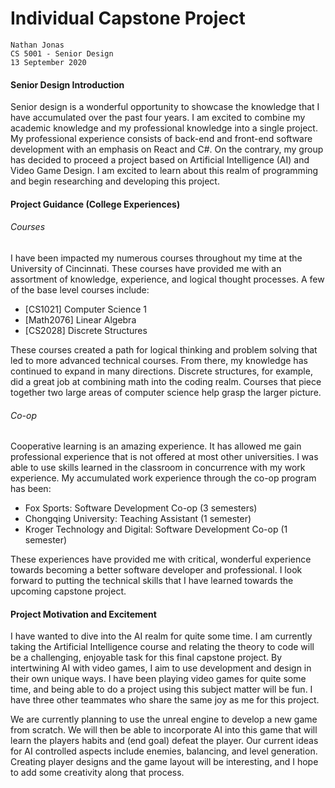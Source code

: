 # Individual Capstone Project

``` Nathan Jonas
Nathan Jonas
CS 5001 - Senior Design
13 September 2020
```

#### Senior Design Introduction

Senior design is a wonderful opportunity to showcase the knowledge that I have accumulated over the past four years. I am excited to combine my academic knowledge and my professional knowledge into a single project. My professional experience consists of back-end and front-end software development with an emphasis on React and C#. On the contrary, my group has decided to proceed a project based on Artificial Intelligence (AI) and Video Game Design. I am excited to learn about this realm of programming and begin researching and developing this project. 

#### Project Guidance (College Experiences)

###### Courses 

I have been impacted my numerous courses throughout my time at the University of Cincinnati. These courses have provided me with an assortment of knowledge, experience, and logical thought processes. A few of the base level courses include: 

* [CS1021] Computer Science 1
* [Math2076] Linear Algebra
* [CS2028] Discrete Structures

These courses created a path for logical thinking and problem solving that led to more advanced technical courses. From there, my knowledge has continued to expand in many directions. Discrete structures, for example, did a great job at combining math into the coding realm. Courses that piece together two large areas of computer science help grasp the larger picture. 

###### Co-op

Cooperative learning is an amazing experience. It has allowed me gain professional experience that is not offered at most other universities. I was able to use skills learned in the classroom in concurrence with my work experience. My accumulated work experience through the co-op program has been:

* Fox Sports: Software Development Co-op (3 semesters)
* Chongqing University: Teaching Assistant (1 semester)
* Kroger Technology and Digital: Software Development Co-op (1 semester)

These experiences have provided me with critical, wonderful experience towards becoming a better software developer and professional. I look forward to putting the technical skills that I have learned towards the upcoming capstone project. 

#### Project Motivation and Excitement

I have wanted to dive into the AI realm for quite some time. I am currently taking the Artificial Intelligence course and relating the theory to code will be a challenging, enjoyable task for this final capstone project. By intertwining AI with video games, I aim to use development and design in their own unique ways. I have been playing video games for quite some time, and being able to do a project using this subject matter will be fun. I have three other teammates who share the same joy as me for this project. 

We are currently planning to use the unreal engine to develop a new game from scratch. We will then be able to incorporate AI into this game that will learn the players habits and (end goal) defeat the player. Our current ideas for AI controlled aspects include enemies, balancing, and level generation. Creating player designs and the game layout will be interesting, and I hope to add some creativity along that process.


